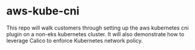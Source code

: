 # aws-kube-cni
This repo will walk customers through setting up the aws kubernetes cni plugin on a non-eks kubernetes cluster. It will also demonstrate how to leverage Calico to enforce Kubernetes network policy.
